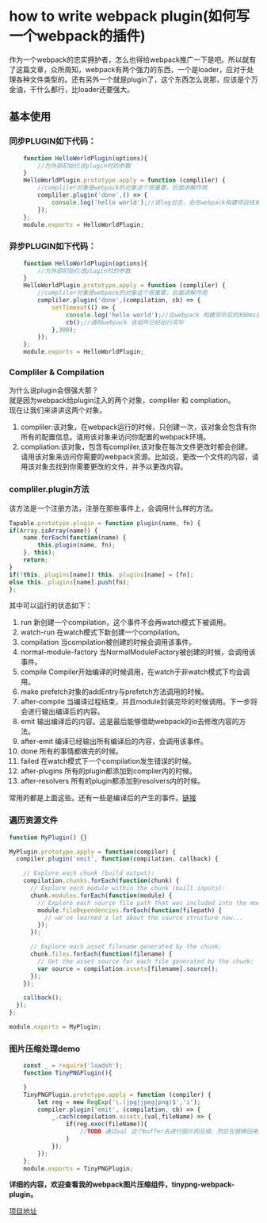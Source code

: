 # how to write webpack plugin(如何写一个webpack的插件)

作为一个webpack的忠实拥护者，怎么也得给webpack推广一下是吧。所以就有了这篇文章，众所周知，webpack有两个强力的东西，一个是loader，应对于处理各种文件类型的。还有另外一个就是plugin了，这个东西怎么说那，应该是个万金油，干什么都行，比loader还要强大。

## 基本使用

### 同步PLUGIN如下代码：

```javascript
    function HelloWorldPlugin(options){
        //为外部初始化该plugin时的参数
    }
    HelloWorldPlugin.prototype.apply = function (compliler) {
        //compliler对象是webpack的对象这个很重要，后面讲解作用
        compliler.plugin('done',() => {
            console.log('hello world');//该log日志，会在webpack构建项目结束后运行
        });
    };
    module.exports = HelloWorldPlugin;
```

### 异步PLUGIN如下代码：

```javascript
    function HelloWorldPlugin(options){
        //为外部初始化该plugin时的参数
    }
    HelloWorldPlugin.prototype.apply = function (compliler) {
        //compliler对象是webpack的对象这个很重要，后面讲解作用
        compliler.plugin('done',(compilation, cb) => {
            setTimeout(() => {
                console.log('hello world');//在webpack 构建完毕后的300ms后打印hello world
                cb();//通知webpack 该组件已经运行完毕
            },300);
        });
    };
    module.exports = HelloWorldPlugin;
```

### Compliler & Compilation

为什么说plugin会很强大那？<br>
就是因为webpack给plugin注入的两个对象，compliler 和 compliation。<br>
现在让我们来讲讲这两个对象。

1. compliler:该对象，在webpack运行的时候，只创建一次，该对象会包含有你所有的配置信息。请用该对象来访问你配置的webpack环境。
2. compliation:该对象，包含有compliler,该对象在每次文件更改时都会创建。请用该对象来访问你需要的webpack资源。比如说，更改一个文件的内容，请用该对象去找到你需要更改的文件，并予以更改内容。

### compliler.plugin方法

该方法是一个注册方法，注册在那些事件上，会调用什么样的方法。

```javascript
Tapable.prototype.plugin = function plugin(name, fn) {
if(Array.isArray(name)) {
    name.forEach(function(name) {
        this.plugin(name, fn);
    }, this);
    return;
}
if(!this._plugins[name]) this._plugins[name] = [fn];
else this._plugins[name].push(fn);
};
```

其中可以运行的状态如下：

1. run 新创建一个compilation，这个事件不会再watch模式下被调用。
1. watch-run 在watch模式下新创建一个compilation。
1. compilation 当compilation被创建的时候会调用该事件。
1. normal-module-factory 当NormalModuleFactory被创建的时候，会调用该事件。
1. compile Compiler开始编译的时候调用，在watch于非watch模式下均会调用。
1. make prefetch对象的addEntry与prefetch方法调用的时候。
1. after-compile 当编译过程结束，并且module封装完毕的时候调用。下一步将会进行输出编译后的内容。
1. emit 输出编译后的内容。这是最后能够借助webpack的io去修改内容的方法。
1. after-emit 编译已经输出所有编译后的内容，会调用该事件。
1. done 所有的事情都做完的时候。
1. failed 在watch模式下一个compilation发生错误的时候。
1. after-plugins 所有的plugin都添加到complier内的时候。
1. after-resolvers 所有的plugin都添加到resolvers内的时候。

常用的都是上面这些。还有一些是编译后的产生的事件。[链接](http://webpack.github.io/docs/plugins.html)

### 遍历资源文件
```JavaScript
function MyPlugin() {}

MyPlugin.prototype.apply = function(compiler) {
  compiler.plugin('emit', function(compilation, callback) {

    // Explore each chunk (build output):
    compilation.chunks.forEach(function(chunk) {
      // Explore each module within the chunk (built inputs):
      chunk.modules.forEach(function(module) {
        // Explore each source file path that was included into the module:
        module.fileDependencies.forEach(function(filepath) {
          // we've learned a lot about the source structure now...
        });
      });

      // Explore each asset filename generated by the chunk:
      chunk.files.forEach(function(filename) {
        // Get the asset source for each file generated by the chunk:
        var source = compilation.assets[filename].source();
      });
    });

    callback();
  });
};

module.exports = MyPlugin;

```

### 图片压缩处理demo
```javascript
    const _ = require('loadsh');
    function TinyPNGPlugin(){

    }
    TinyPNGPlugin.prototype.apply = function (compiler) {
        let reg = new RegExp('\.(jpg|jpeg|png)$','i');
        compiler.plugin('emit', (compilation, cb) => {
            _.cach(compilation.assets,(val,fileName) => {
                if(reg.exec(fileName)){
                    //TODO 通过val 这个buffer去进行图片的压缩，然后在替换回来即可了
                }
            });
        });
    };
    module.exports = TinyPNGPlugin;
```
**详细的内容，欢迎查看我的webpack图片压缩组件，tinypng-webpack-plugin。**

[项目地址](https://www.npmjs.com/package/tinypng-webpack-plugin)

